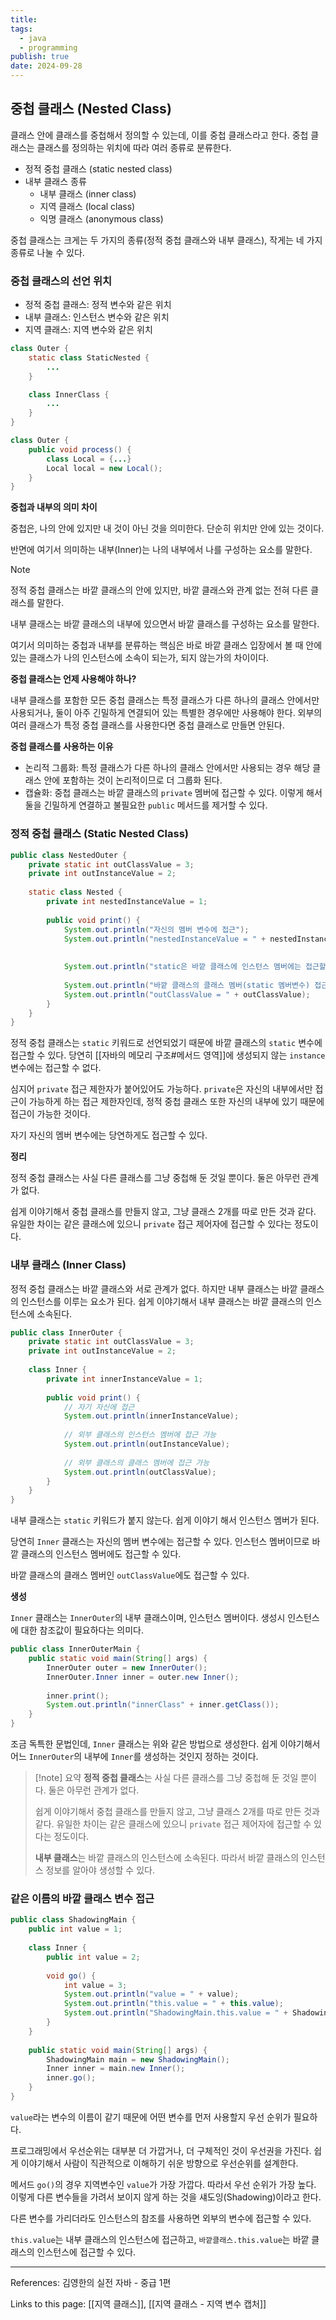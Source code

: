 ```yaml
---
title: 
tags:
  - java
  - programming
publish: true
date: 2024-09-28
---
```

## 중첩 클래스 (Nested Class)
클래스 안에 클래스를 중첩해서 정의할 수 있는데, 이를 중첩 클래스라고 한다.
중첩 클래스는 클래스를 정의하는 위치에 따라 여러 종류로 분류한다.

- 정적 중첩 클래스 (static nested class)
- 내부 클래스 종류
	- 내부 클래스 (inner class)
	- 지역 클래스 (local class)
	- 익명 클래스 (anonymous class)

중첩 클래스는 크게는 두 가지의 종류(정적 중첩 클래스와 내부 클래스), 작게는 네 가지 종류로 나눌 수 있다.

### 중첩 클래스의 선언 위치
- 정적 중첩 클래스: 정적 변수와 같은 위치
- 내부 클래스: 인스턴스 변수와 같은 위치
- 지역 클래스: 지역 변수와 같은 위치

```java title="정적 중첩 클래스와 내부 클래스"
class Outer {
	static class StaticNested {
		...
	}

	class InnerClass {
		...
	}
}
```

```java title="지역 클래스"
class Outer {
	public void process() {
		class Local = {...}
		Local local = new Local();
	}
}
```


**중첩과 내부의 의미 차이**

중첩은, 나의 안에 있지만 내 것이 아닌 것을 의미한다. 단순히 위치만 안에 있는 것이다.

반면에 여기서 의미하는 내부(Inner)는 나의 내부에서 나를 구성하는 요소를 말한다.

> [!note]
> 정적 중첩 클래스는 바깥 클래스의 안에 있지만, 바깥 클래스와 관계 없는 전혀 다른 클래스를 말한다.
> 
> 내부 클래스는 바깥 클래스의 내부에 있으면서 바깥 클래스를 구성하는 요소를 말한다.
> 
> 여기서 의미하는 중첩과 내부를 분류하는 핵심은 바로 바깥 클래스 입장에서 볼 때 안에 있는 클래스가 나의 인스턴스에 소속이 되는가, 되지 않는가의 차이이다.

**중첩 클래스는 언제 사용해야 하나?**

내부 클래스를 포함한 모든 중첩 클래스는 특정 클래스가 다른 하나의 클래스 안에서만 사용되거나, 둘이 아주 긴밀하게 연결되어 있는 특별한 경우에만 사용해야 한다. 외부의 여러 클래스가 특정 중첩 클래스를 사용한다면 중첩 클래스로 만들면 안된다.

**중첩 클래스를 사용하는 이유**

- 논리적 그룹화: 특정 클래스가 다른 하나의 클래스 안에서만 사용되는 경우 해당 클래스 안에 포함하는 것이 논리적이므로 더 그룹화 된다.
- 캡슐화: 중첩 클래스는 바깥 클래스의 `private` 멤버에 접근할 수 있다. 이렇게 해서 둘을 긴밀하게 연결하고 불필요한 `public` 메서드를 제거할 수 있다.


### 정적 중첩 클래스 (Static Nested Class)
```java title="NestedOuter.java"
public class NestedOuter {  
    private static int outClassValue = 3;  
    private int outInstanceValue = 2;  
  
    static class Nested {  
        private int nestedInstanceValue = 1;  
  
        public void print() {  
            System.out.println("자신의 멤버 변수에 접근");  
            System.out.println("nestedInstanceValue = " + nestedInstanceValue);  
  
  
            System.out.println("static은 바깥 클래스에 인스턴스 멤버에는 접근할 수 없음");  
  
            System.out.println("바깥 클래스의 클래스 멤버(static 멤버변수) 접근 (private이어도 가능, 범위 내부이기 때문)");  
            System.out.println("outClassValue = " + outClassValue);  
        }  
    }  
}
```

정적 중첩 클래스는 `static` 키워드로 선언되었기 때문에 바깥 클래스의 `static` 변수에 접근할 수 있다. 당연히 [[자바의 메모리 구조#메서드 영역]]에 생성되지 않는 `instance` 변수에는 접근할 수 없다.

심지어 `private` 접근 제한자가 붙어있어도 가능하다. `private`은 자신의 내부에서만 접근이 가능하게 하는 접근 제한자인데, 정적 중첩 클래스 또한 자신의 내부에 있기 때문에 접근이 가능한 것이다.

자기 자신의 멤버 변수에는 당연하게도 접근할 수 있다.

**정리**

정적 중첩 클래스는 사실 다른 클래스를 그냥 중첩해 둔 것일 뿐이다. 둘은 아무런 관계가 없다.

쉽게 이야기해서 중첩 클래스를 만들지 않고, 그냥 클래스 2개를 따로 만든 것과 같다. 유일한 차이는 같은 클래스에 있으니 `private` 접근 제어자에 접근할 수 있다는 정도이다.

### 내부 클래스 (Inner Class)
정적 중첩 클래스는 바깥 클래스와 서로 관계가 없다. 하지만 내부 클래스는 바깥 클래스의 인스턴스를 이루는 요소가 된다. 쉽게 이야기해서 내부 클래스는 바깥 클래스의 인스턴스에 소속된다.

```java title="InnerOuter.java"
public class InnerOuter {  
    private static int outClassValue = 3;  
    private int outInstanceValue = 2;  
  
    class Inner {  
        private int innerInstanceValue = 1;  
  
        public void print() {  
            // 자기 자신에 접근  
            System.out.println(innerInstanceValue);  
  
            // 외부 클래스의 인스턴스 멤버에 접근 가능  
            System.out.println(outInstanceValue);  
  
            // 외부 클래스의 클래스 멤버에 접근 가능  
            System.out.println(outClassValue);  
        }  
    }  
}
```

내부 클래스는 `static` 키워드가 붙지 않는다. 쉽게 이야기 해서 인스턴스 멤버가 된다. 

당연히 `Inner` 클래스는 자신의 멤버 변수에는 접근할 수 있다. 인스턴스 멤버이므로 바깥 클래스의 인스턴스 멤버에도 접근할 수 있다.

바깥 클래스의 클래스 멤버인 `outClassValue`에도 접근할 수 있다.

**생성**

`Inner` 클래스는 `InnerOuter`의 내부 클래스이며, 인스턴스 멤버이다. 생성시 인스턴스에 대한 참조값이 필요하다는 의미다.
```java title="InnerOuterMain.java"
public class InnerOuterMain {  
    public static void main(String[] args) {  
        InnerOuter outer = new InnerOuter();  
        InnerOuter.Inner inner = outer.new Inner();  
  
        inner.print();  
        System.out.println("innerClass" + inner.getClass());  
    }  
}
```

조금 독특한 문법인데, `Inner` 클래스는 위와 같은 방법으로 생성한다. 쉽게 이야기해서 어느 `InnerOuter`의 내부에 `Inner`를 생성하는 것인지 정하는 것이다.

> [!note] 요약
> **정적 중첩 클래스**는 사실 다른 클래스를 그냥 중첩해 둔 것일 뿐이다. 둘은 아무런 관계가 없다.
> 
> 쉽게 이야기해서 중첩 클래스를 만들지 않고, 그냥 클래스 2개를 따로 만든 것과 같다. 유일한 차이는 같은 클래스에 있으니 `private` 접근 제어자에 접근할 수 있다는 정도이다.
> 
> **내부 클래스**는 바깥 클래스의 인스턴스에 소속된다. 따라서 바깥 클래스의 인스턴스 정보를 알아야 생성할 수 있다.

### 같은 이름의 바깥 클래스 변수 접근
```java title="ShadowingMain.java"
public class ShadowingMain {  
    public int value = 1;  
  
    class Inner {  
        public int value = 2;  
  
        void go() {  
            int value = 3;  
            System.out.println("value = " + value);  
            System.out.println("this.value = " + this.value);  
            System.out.println("ShadowingMain.this.value = " + ShadowingMain.this.value);  
        }  
    }  
  
    public static void main(String[] args) {  
        ShadowingMain main = new ShadowingMain();  
        Inner inner = main.new Inner();  
        inner.go();  
    }  
}
```

`value`라는 변수의 이름이 같기 때문에 어떤 변수를 먼저 사용할지 우선 순위가 필요하다.

프로그래밍에서 우선순위는 대부분 더 가깝거나, 더 구체적인 것이 우선권을 가진다. 쉽게 이야기해서 사람이 직관적으로 이해하기 쉬운 방향으로 우선순위를 설계한다.

메서드 `go()`의 경우 지역변수인 `value`가 가장 가깝다. 따라서 우선 순위가 가장 높다. 이렇게 다른 변수들을 가려서 보이지 않게 하는 것을 섀도잉(Shadowing)이라고 한다.

다른 변수를 가리더라도 인스턴스의 참조를 사용하면 외부의 변수에 접근할 수 있다.

`this.value`는 내부 클래스의 인스턴스에 접근하고, `바깥클래스.this.value`는 바깥 클래스의 인스턴스에 접근할 수 있다.

---
References: 김영한의 실전 자바 - 중급 1편

Links to this page: [[지역 클래스]], [[지역 클래스 - 지역 변수 캡처]]